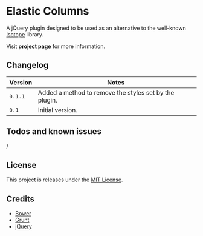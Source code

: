 # Elastic Columns

A jQuery plugin designed to be used as an alternative to the well-known [Isotope](isotope.metafizzy.co) library.

Visit **[project page](http://johansatge.github.io/elastic-columns/)** for more information.

## Changelog

Version | Notes
------- | ---------------
`0.1.1` | Added a method to remove the styles set by the plugin.
`0.1` | Initial version.

## Todos and known issues

/

## License

This project is releases under the [MIT License](LICENSE).

## Credits

* [Bower](http://bower.io)
* [Grunt](http://gruntjs.com/)
* [jQuery](http://jquery.com/)
